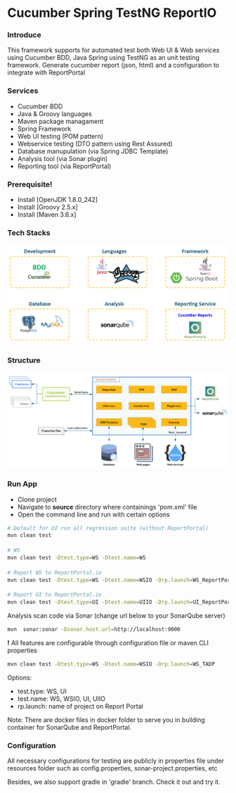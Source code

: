 # Cucumber Spring TestNG ReportIO
### Introduce
This framework supports for automated test both Web UI & Web services using Cucumber BDD, Java Spring using TestNG as an unit testing framework. Generate cucumber report (json, html) and a configuration to integrate with ReportPortal



### Services
- Cucumber BDD
- Java & Groovy languages
- Maven package managament
- Spring Framework 
- Web UI testing (POM pattern)
- Webservice testing (DTO pattern using Rest Assured)
- Database manupulation (via Spring JDBC Template)
- Analysis tool (via Sonar plugin)
- Reporting tool (via ReportPortal)


### Prerequisite!

  - Install [OpenJDK 1.8.0_242]
  - Install [Groovy 2.5.x]
  - Install [Maven 3.6.x]

### Tech Stacks
![Screenshot](https://github.com/DryanLam/Cucumber-TestNG-Spring-ReportPortal/blob/master/images/stack.PNG)

### Structure
![Screenshot](https://github.com/DryanLam/Cucumber-TestNG-Spring-ReportPortal/blob/master/images/structure.PNG)


### Run App

* Clone project
* Navigate to **source** directory where containings 'pom.xml' file
* Open the command line and run with certain options

```sh
# Default for UI run all regression suite (without ReportPortal)
mvn clean test

# WS
mvn clean test -Dtest.type=WS -Dtest.name=WS

# Report WS to ReportPortal.io
mvn clean test -Dtest.type=WS -Dtest.name=WSIO -Drp.launch=WS_ReportPortal

# Report UI to ReportPortal.io
mvn clean test -Dtest.type=UI -Dtest.name=UIIO -Drp.launch=UI_ReportPortal
```

Analysis scan code via Sonar (change url below to your SonarQube server)
```sh
mvn  sonar:sonar -Dsonar.host.url=http://localhost:9000
```


<note>**!** All features are configurable through configuration file or maven CLI properties</note>

```sh
mvn clean test -Dtest.type=WS -Dtest.name=WSIO -Drp.launch=WS_TADP
```

Options:
- test.type: WS, UI
- test.name: WS, WSIO, UI, UIIO
- rp.launch: name of project on Report Portal


Note: There are docker files in docker folder to serve you in building container for SonarQube and ReportPortal.

### Configuration
All necessary configurations for testing are publicly in properties file under resources folder such as config.properties, sonar-project.properties, etc


Besides, we also support gradle in 'gradle' branch. Check it out and try it.
